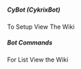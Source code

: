 ##### CyBot (CykrixBot) #####
 To Setup View The Wiki </br>


##### Bot Commands #####
 For List View the Wiki
 
 
